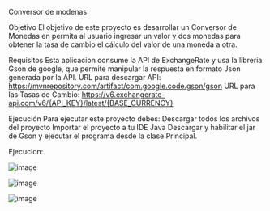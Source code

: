 Conversor de modenas

Objetivo
El objetivo de este proyecto es desarrollar un Conversor de Monedas en permita al usuario ingresar un valor y dos monedas para obtener la tasa de cambio el cálculo del valor de una moneda a otra.

Requisitos
Esta aplicacion consume la API de ExchangeRate y usa la libreria Gson de google, que permite manipular la respuesta en formato Json generada por la API.
URL para descargar API: https://mvnrepository.com/artifact/com.google.code.gson/gson
URL para las Tasas de Cambio: https://v6.exchangerate-api.com/v6/{API_KEY}/latest/{BASE_CURRENCY}

Ejecución
Para ejecutar este proyecto debes: Descargar todos los archivos del proyecto Importar el proyecto a tu IDE Java Descargar y habilitar el jar de Gson y ejecutar el programa desde la clase Principal.

Ejecucion:

![image](https://github.com/luismontesd/challengeConversorMonedas/assets/25649735/9d88aa67-dcb0-45e4-a98e-41faa90025a4)

![image](https://github.com/luismontesd/challengeConversorMonedas/assets/25649735/33ee3c50-5bed-4e99-88ff-67e791a3d7d3)

![image](https://github.com/luismontesd/challengeConversorMonedas/assets/25649735/dcaeb74a-dc1d-4fa2-a465-578c3be4a6df)


